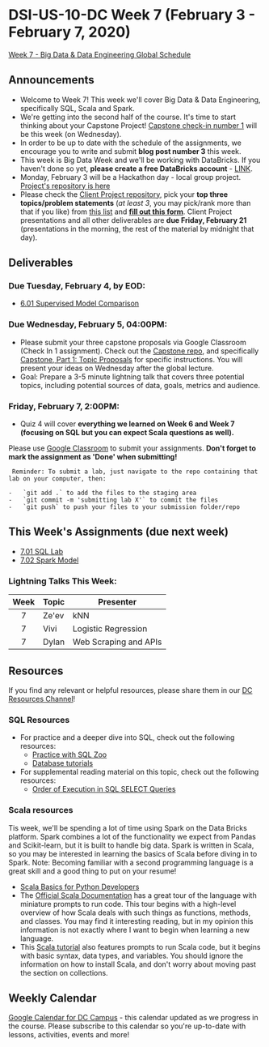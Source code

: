 # DSI-US-10-DC Week 7 (February 3 - February 7, 2020)

[Week 7 - Big Data & Data Engineering Global Schedule](https://git.generalassemb.ly/DSI-US-10/course-info#week-7---big-data--data-engineering-february-3---february-7)

## Announcements

-   Welcome to Week 7! This week we'll cover Big Data & Data Engineering, specifically SQL, Scala and Spark.
-   We're getting into the second half of the course. It's time to start thinking about your Capstone Project! [Capstone check-in number 1](https://git.generalassemb.ly/DSI-US-10/capstone#capstone-part-1-topic-proposals) will be this week (on Wednesday).
-   In order to be up to date with the schedule of the assignments, we encourage you to write and submit **blog post number 3** this week.
-   This week is Big Data Week and we'll be working with DataBricks. If you haven't done so yet, **please create a free DataBricks account** - [LINK](https://databricks.com/signup#signup/community).
-   Monday, February 3 will be a Hackathon day - local group project. [Project's repository is here](https://git.generalassemb.ly/DSI-US-10/Hackathon-Good-Fast-Cheap)
-   Please check the [Client Project repository](https://git.generalassemb.ly/DSI-US-10/project-client_project), pick your **top three topics/problem statements** (_at least 3_, you may pick/rank more than that if you like) from [this list](https://git.generalassemb.ly/DSI-US-10/project-client_project#problem-summaries) and **[fill out this form](https://forms.gle/FEkhenzv6aN7sZ5f9)**. Client Project presentations and all other deliverables are **due Friday, February 21** (presentations in the morning, the rest of the material by midnight that day).

## Deliverables

### **Due Tuesday, February 4, by EOD:**

-   [	6.01 Supervised Model Comparison](https://git.generalassemb.ly/DSI-US-10/6.01-lab-supervised-learning-models)

### **Due Wednesday, February 5, 04:00PM:**

-   Please submit your three capstone proposals via Google Classroom (Check In 1 assignment). Check out the [Capstone repo](hhttps://git.generalassemb.ly/DSI-US-10/capstone#capstone-part-1-topic-proposals), and specifically [Capstone, Part 1: Topic Proposals](https://git.generalassemb.ly/DSI-US-10/capstone/tree/master/part_01) for specific instructions. You will present your ideas on Wednesday after the global lecture.
-   Goal: Prepare a 3-5 minute lightning talk that covers three potential topics, including potential sources of data, goals, metrics and audience.

### **Friday, February 7, 2:00PM:**

-   Quiz 4 will cover __everything we learned on Week 6 and Week 7 (focusing on SQL but you can expect Scala questions as well).__ 

Please use [Google Classroom](https://classroom.google.com) to submit your assignments. **Don't forget to mark the assignment as 'Done' when submitting!**

     Reminder: To submit a lab, just navigate to the repo containing that lab on your computer, then:

    -   `git add .` to add the files to the staging area
    -   `git commit -m 'submitting lab X'` to commit the files
    -   `git push` to push your files to your submission folder/repo

## This Week's Assignments (due next week)

-   [7.01 SQL Lab](https://git.generalassemb.ly/DSI-US-10/7.01-lab-sql)
-   [7.02 Spark Model](https://git.generalassemb.ly/DSI-US-10/7.02-lab-spark-model)

### Lightning Talks This Week:

| Week | Topic | Presenter             |
| :--: | ----- | --------------------- |
|   7  | Ze'ev | kNN                   |
|   7  | Vivi  | Logistic Regression   |
|   7  | Dylan | Web Scraping and APIs |

## Resources

If you find any relevant or helpful resources, please share them in our [DC Resources Channel](https://app.slack.com/client/T0351JZQ0/CQME38U82)!

### SQL Resources

-   For practice and a deeper dive into SQL, check out the following resources:
    -   [Practice with SQL Zoo](http://www.sqlzoo.net/wiki/SQL_Tutorial)
    -   [Database tutorials](http://www.tutorialspoint.com/database_tutorials.htm)
-   For supplemental reading material on this topic, check out the following resources:
    -   [Order of Execution in SQL SELECT Queries](https://sqlbolt.com/lesson/select_queries_order_of_execution)

### Scala resources

Tis week, we'll be spending a lot of time using Spark on the Data Bricks platform. Spark combines a lot of the functionality we expect from Pandas and Scikit-learn, but it is built to handle big data. Spark is written in Scala, so you may be interested in learning the basics of Scala before diving in to Spark. Note: Becoming familiar with a second programming language is a great skill and a good thing to put on your resume!

-   [Scala Basics for Python Developers](https://bugra.github.io/work/notes/2014-10-18/scala-basics-for-python-developers/)
-   The [Official Scala Documentation](https://docs.scala-lang.org/tour/tour-of-scala.html) has a great tour of the language with miniature prompts to run code. This tour begins with a high-level overview of how Scala deals with such things as functions, methods, and classes. You may find it interesting reading, but in my opinion this information is not exactly where I want to begin when learning a new language.
-   This [Scala tutorial](https://www.tutorialspoint.com/scala/index.htm) also features prompts to run Scala code, but it begins with basic syntax, data types, and variables. You should ignore the information on how to install Scala, and don't worry about moving past the section on collections.

## Weekly Calendar

[Google Calendar for DC Campus](https://calendar.google.com/calendar?cid=Z2VuZXJhbGFzc2VtYi5seV9jbGFzc3Jvb21jNjIzY2NhNkBncm91cC5jYWxlbmRhci5nb29nbGUuY29t) - this calendar updated as we progress in the course. Please subscribe to this calendar so you're up-to-date with lessons, activities, events and more!
